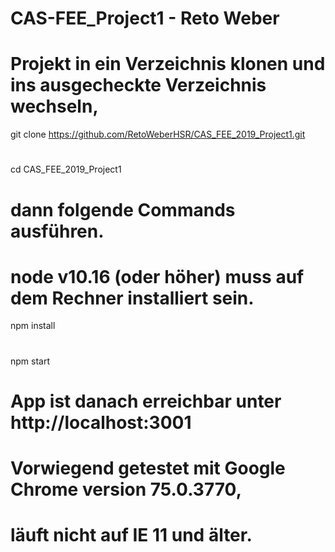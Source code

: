 # CAS-FEE_Project1 - Reto Weber

# Projekt in ein Verzeichnis klonen und ins ausgecheckte Verzeichnis wechseln,
git clone https://github.com/RetoWeberHSR/CAS_FEE_2019_Project1.git
#
cd CAS_FEE_2019_Project1

# dann folgende Commands ausführen.
# node v10.16 (oder höher) muss auf dem Rechner installiert sein.

npm install
#
npm start

# App ist danach erreichbar unter http://localhost:3001

# Vorwiegend getestet mit Google Chrome version 75.0.3770,
# läuft nicht auf IE 11 und älter.

